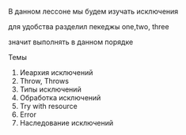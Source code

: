 В данном лессоне мы будем изучать исключения

для удобства разделил пекеджы one,two, three

значит выполнять в данном порядке

Темы

1. Иеархия исключений
2. Throw, Throws
3. Типы исключений
4. Обработка исключений
5. Try with resource
6. Error
7. Наследование исключений